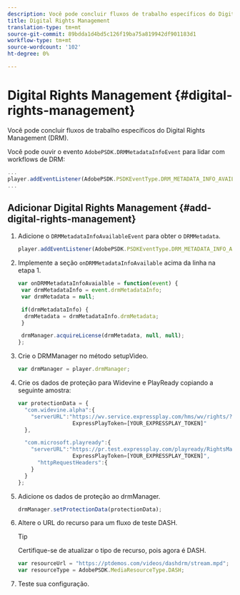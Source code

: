 ```yaml
---
description: Você pode concluir fluxos de trabalho específicos do Digital Rights Management (DRM).
title: Digital Rights Management
translation-type: tm+mt
source-git-commit: 89bdda1d4bd5c126f19ba75a819942df901183d1
workflow-type: tm+mt
source-wordcount: '102'
ht-degree: 0%

---
```



# Digital Rights Management {#digital-rights-management}

Você pode concluir fluxos de trabalho específicos do Digital Rights Management (DRM).

Você pode ouvir o evento `AdobePSDK.DRMMetadataInfoEvent` para lidar com workflows de DRM:

```js
... 
player.addEventListener(AdobePSDK.PSDKEventType.DRM_METADATA_INFO_AVAILABLE, onDRMMetadataInfoAvailable);
...
```

## Adicionar Digital Rights Management {#add-digital-rights-management}

1. Adicione o `DRMMetadataInfoAvailableEvent` para obter o `DRMMetadata`.

   ```js
   player.addEventListener(AdobePSDK.PSDKEventType.DRM_METADATA_INFO_AVAILABLE, onDRMMetadataInfoAvaialble);
   ```

1. Implemente a seção `onDRMMetadataInfoAvailable` acima da linha na etapa 1.

   ```js
   var onDRMMetadataInfoAvaialble = function(event) { 
    var drmMetadataInfo = event.drmMetadataInfo; 
    var drmMetadata = null; 
   
    if(drmMetadataInfo) { 
     drmMetadata = drmMetadataInfo.drmMetadata; 
    } 
   
    drmManager.acquireLicense(drmMetadata, null, null); 
   };
   ```

1. Crie o DRMManager no método setupVideo.

   ```js
   var drmManager = player.drmManager;
   ```

1. Crie os dados de proteção para Widevine e PlayReady copiando a seguinte amostra:

   ```js
   var protectionData = { 
     "com.widevine.alpha":{ 
       "serverURL":"https://wv.service.expressplay.com/hms/wv/rights/? 
                    ExpressPlayToken=[YOUR_EXPRESSPLAY_TOKEN]"  
     }, 
   
     "com.microsoft.playready":{ 
       "serverURL":"https://pr.test.expressplay.com/playready/RightsManager.asmx? 
                    ExpressPlayToken=[YOUR_EXPRESSPLAY_TOKEN]", 
         "httpRequestHeaders":{ 
       } 
     } 
   };
   ```

1. Adicione os dados de proteção ao drmManager.

   ```js
   drmManager.setProtectionData(protectionData);
   ```

1. Altere o URL do recurso para um fluxo de teste DASH.

   >[!TIP]
   >
   >Certifique-se de atualizar o tipo de recurso, pois agora é DASH.

   ```js
   var resourceUrl = "https://ptdemos.com/videos/dashdrm/stream.mpd"; 
   var resourceType = AdobePSDK.MediaResourceType.DASH;
   ```

1. Teste sua configuração.